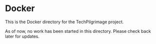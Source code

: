 # Docker

This is the Docker directory for the TechPilgrimage project.

As of now, no work has been started in this directory. Please check back later for updates.
